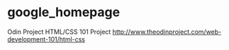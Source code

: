 # google_homepage
Odin Project HTML/CSS 101 Project
http://www.theodinproject.com/web-development-101/html-css